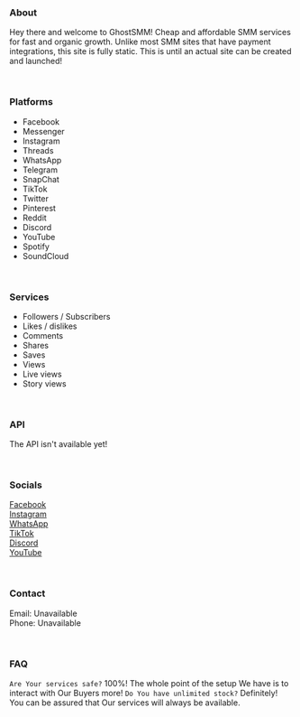 ### About
Hey there and welcome to GhostSMM! Cheap and affordable SMM services for fast and organic growth. Unlike most SMM sites that have payment integrations, this site is fully static. This is until an actual site can be created and launched!

<br>  

### Platforms
- Facebook  
- Messenger  
- Instagram  
- Threads  
- WhatsApp  
- Telegram  
- SnapChat  
- TikTok  
- Twitter  
- Pinterest  
- Reddit  
- Discord  
- YouTube  
- Spotify  
- SoundCloud

<br>  

### Services
- Followers / Subscribers  
- Likes / dislikes  
- Comments  
- Shares  
- Saves  
- Views  
- Live views  
- Story views

<br>  

### API
The API isn't available yet!

<br>  

### Socials
[Facebook](https://google.com/404)  
[Instagram](https://google.com/404)  
[WhatsApp](https://google.com/404)  
[TikTok](https://google.com/404)  
[Discord](https://google.com/404)  
[YouTube](https://google.com/404)  

<br>  

### Contact
Email: Unavailable  
Phone: Unavailable  

<br>

### FAQ
`Are Your services safe?` 100%! The whole point of the setup We have is to interact with Our Buyers more!
`Do You have unlimited stock?` Definitely! You can be assured that Our services will always be available.
